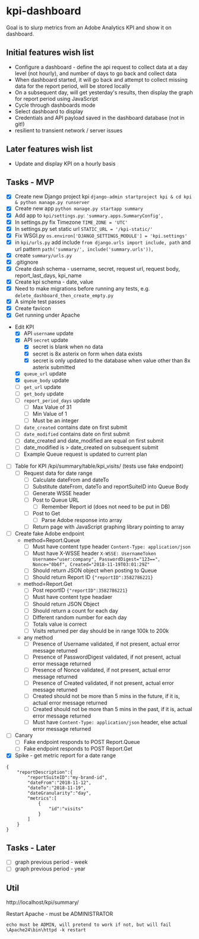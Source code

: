 # kpi-dashboard
Goal is to slurp metrics from an Adobe Analytics KPI and show it on dashboard.

## Initial features wish list
- Configure a dashboard - define the api request to collect data at a day level (not hourly), and number of days to go back and collect data
- When dashboard started, it will go back and attempt to collect missing data for the report period, will be stored locally
- On a subsequent day, will get yesterday's results, then display the graph for report period using JavaScript
- Cycle through dashboards mode
- Select dashboard to display
- Credentials and API payload saved in the dashboard database (not in git!)
- resilient to transient network / server issues

## Later features wish list
- Update and display KPI on a hourly basis

## Tasks - MVP
- [x] Create new Django project kpi `django-admin startproject kpi & cd kpi & python manage.py runserver`
- [x] Create new app `python manage.py startapp summary`
- [x] Add app to `kpi/settings.py`: `'summary.apps.SummaryConfig',`
- [x] In settings.py fix Timezone `TIME_ZONE = 'UTC'`
- [x] In settings.py set static url `STATIC_URL = '/kpi-static/'`
- [x] Fix WSGI.py `os.environ['DJANGO_SETTINGS_MODULE'] = 'kpi.settings'`
- [x] in `kpi/urls.py` add include `from django.urls import include, path` and url pattern `path('summary/', include('summary.urls')),`
- [x] create `summary/urls.py`
- [x] .gitignore
- [x] Create dash schema - username, secret, request url, request body, report_last_days, kpi_name
- [x] Create kpi schema - date, value
- [x] Need to make migrations before running any tests, e.g. `delete_dashboard_then_create_empty.py`
- [x] A simple test passes
- [x] Create favicon
- [x] Get running under Apache
- Edit KPI
    - [x] API `username` update
    - [x] API `secret` update
        - [x] secret is blank when no data
        - [x] secret is 8x asterix on form when data exists
        - [x] secret is only updated to the database when value other than 8x asterix submitted
    - [x] `queue_url` update
    - [x] `queue_body` update
    - [ ] `get_url` update
    - [ ] `get_body` update
    - [ ] `report_period_days` update
        - [ ] Max Value of 31
        - [ ] Min Value of 1
        - [ ] Must be an integer
    - [ ] `date_created` contains date on first submit
    - [ ] `date_modified` contains date on first submit
    - [ ] date_created and date_modified are equal on first submit
    - [ ] date_modified is > date_created on subsequent submit
    - [ ] Example Queue request is updated to current plan
- [ ] Table for KPI /kpi/summary/table/kpi_visits/ (tests use fake endpoint)
    - [ ] Request data for date range
        - [ ] Calculate dateFrom and dateTo
        - [ ] Substitute dateFrom, dateTo and reportSuiteID into Queue Body
        - [ ] Generate WSSE header
        - [ ] Post to Queue URL
            - [ ] Remember Report id (does not need to be put in DB)
        - [ ] Post to Get
            - [ ] Parse Adobe response into array
        - [ ] Return page with JavaScript graphing library pointing to array
- [ ] Create fake Adobe endpoint
    - method=Report.Queue
        - [ ] Must have content type header `Content-Type: application/json`
        - [ ] Must have X-WSSE header `X-WSSE: UsernameToken Username="user:company", PasswordDigest="123==", Nonce="0b6f", Created="2018-11-19T03:01:29Z"`
        - [ ] Should return JSON object when posting to Queue
        - [ ] Should return Report ID `{"reportID":3582786221}`
    - method=Report.Get
        - [ ] Post reportID `{"reportID":3582786221}`
        - [ ] Must have content type headaer
        - [ ] Should return JSON Object
        - [ ] Should return a count for each day
        - [ ] Different random number for each day
        - [ ] Totals value is correct
        - [ ] Visits returned per day should be in range 100k to 200k
    - any method
        - [ ] Presence of Username validated, if not present, actual error message returned
        - [ ] Presence of PasswordDigest validated, if not present, actual error message returned
        - [ ] Presence of Nonce validated, if not present, actual error message returned
        - [ ] Presence of Created validated, if not present, actual error message returned
        - [ ] Created should not be more than 5 mins in the future, if it is, actual error message returned
        - [ ] Created should not be more than 5 mins in the past, if it is, actual error message returned
        - [ ] Must have `Content-Type: application/json` header, else actual error message returned
- [ ] Canary
    - [ ] Fake endpoint responds to POST Report.Queue
    - [ ] Fake endpoint responds to POST Report.Get
- [x] Spike - get metric report for a date range
```
{
    "reportDescription":{
        "reportSuiteID":"my-brand-id",
        "dateFrom":"2018-11-12",
        "dateTo":"2018-11-19",
        "dateGranularity":"day",
        "metrics":[
            {
                "id":"visits"
            }
        ]
    }
}
```


## Tasks - Later
-[ ] graph previous period - week
-[ ] graph previous period - year

## Util

http://localhost/kpi/summary/

Restart Apache - must be ADMINISTRATOR
```
echo must be ADMIN, will pretend to work if not, but will fail
\Apache24\bin\httpd -k restart
```
